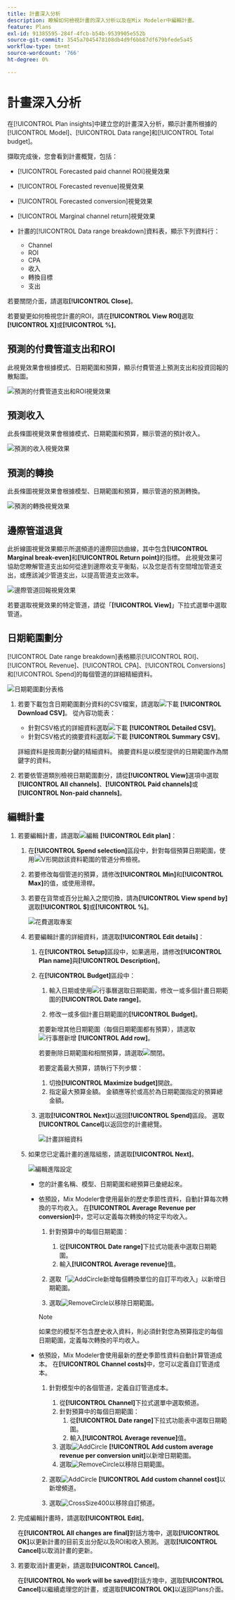 ```yaml
---
title: 計畫深入分析
description: 瞭解如何檢視計畫的深入分析以及在Mix Modeler中編輯計畫。
feature: Plans
exl-id: 91385595-284f-4fcb-b54b-9539905e552b
source-git-commit: 3545a7045478108db4d9f6bb87df679bfede5a45
workflow-type: tm+mt
source-wordcount: '766'
ht-degree: 0%

---
```


# 計畫深入分析


在[!UICONTROL Plan insights]中建立您的計畫深入分析，顯示計畫所根據的[!UICONTROL Model]、[!UICONTROL Data range]和[!UICONTROL Total budget]。

擷取完成後，您會看到計畫概覽，包括：

- [!UICONTROL Forecasted paid channel ROI]視覺效果
- [!UICONTROL Forecasted revenue]視覺效果
- [!UICONTROL Forecasted conversion]視覺效果
- [!UICONTROL Marginal channel return]視覺效果
- 計畫的[!UICONTROL Data range breakdown]資料表，顯示下列資料行：

   - Channel
   - ROI
   - CPA
   - 收入
   - 轉換目標
   - 支出

若要關閉介面，請選取&#x200B;**[!UICONTROL Close]**。

若要變更如何檢視您計畫的ROI，請在&#x200B;**[!UICONTROL View ROI]**&#x200B;選取&#x200B;**[!UICONTROL X]**&#x200B;或&#x200B;**[!UICONTROL &#x200B; %]**。

## 預測的付費管道支出和ROI

此視覺效果會根據模式、日期範圍和預算，顯示付費管道上預測支出和投資回報的散點圖。

![預測的付費管道支出和ROI視覺效果](../assets/overview-plan-forecasted-paid-channel-send-roi.png)


## 預測收入

此長條圖視覺效果會根據模式、日期範圍和預算，顯示管道的預計收入。

![預測的收入視覺效果](../assets/overview-plan-forecasted-revenue.png)


## 預測的轉換

此長條圖視覺效果會根據模型、日期範圍和預算，顯示管道的預測轉換。

![預測的轉換視覺效果](../assets/overview-plan-forecasted-conversions.png)


## 邊際管道退貨

此折線圖視覺效果顯示所選頻道的邊際回訪曲線，其中包含&#x200B;**[!UICONTROL Marginal break-even]**&#x200B;和&#x200B;**[!UICONTROL Return point]**&#x200B;的指標。 此視覺效果可協助您瞭解管道支出如何從達到邊際收支平衡點，以及您是否有空間增加管道支出，或應該減少管道支出，以提高管道支出效率。

![邊際管道回報視覺效果](../assets/overview-plan-marginal-channel-return.png)

若要選取視覺效果的特定管道，請從「**[!UICONTROL View]**」下拉式選單中選取管道。


## 日期範圍劃分

[!UICONTROL Date range breakdown]表格顯示[!UICONTROL ROI]、[!UICONTROL Revenue]、[!UICONTROL CPA]、[!UICONTROL Conversions]和[!UICONTROL Spend]的每個管道的詳細精細資料。

![日期範圍劃分表格](../assets/overview-plan-date-range-breakdown.png)

1. 若要下載包含日期範圍劃分資料的CSV檔案，請選取![下載](/help/assets/icons/Download.svg) **[!UICONTROL Download CSV]**。 從內容功能表：

   - 針對CSV格式的詳細資料選取![下載](/help/assets/icons/Download.svg) **[!UICONTROL Detailed CSV]**。
   - 針對CSV格式的摘要資料選取![下載](/help/assets/icons/Download.svg) **[!UICONTROL Summary CSV]**。

   詳細資料是按周劃分鍵的精細資料。 摘要資料是以模型提供的日期範圍作為關鍵字的資料。

1. 若要依管道類別檢視日期範圍劃分，請從&#x200B;**[!UICONTROL View]**&#x200B;選項中選取&#x200B;**[!UICONTROL All channels]**、**[!UICONTROL Paid channels]**&#x200B;或&#x200B;**[!UICONTROL Non-paid channels]**。


## 編輯計畫

1. 若要編輯計畫，請選取![編輯](/help/assets/icons/Edit.svg) **[!UICONTROL Edit plan]**：

   1. 在&#x200B;**[!UICONTROL Spend selection]**&#x200B;區段中，針對每個預算日期範圍，使用![V形](/help/assets/icons/ChevronRight.svg)開啟該資料範圍的管道分佈檢視。

   1. 若要修改每個管道的預算，請修改&#x200B;**[!UICONTROL Min]**&#x200B;和&#x200B;**[!UICONTROL Max]**&#x200B;的值，或使用滑桿。

   1. 若要在貨幣或百分比輸入之間切換，請為&#x200B;**[!UICONTROL View spend by]**&#x200B;選取&#x200B;**[!UICONTROL $]**&#x200B;或&#x200B;**[!UICONTROL %]**。

      ![花費選取專案](/help/assets/spend-selection.png)

   1. 若要編輯計畫的詳細資料，請選取&#x200B;**[!UICONTROL Edit details]**：

      1. 在&#x200B;**[!UICONTROL Setup]**&#x200B;區段中，如果適用，請修改&#x200B;**[!UICONTROL Plan name]**&#x200B;與&#x200B;**[!UICONTROL Description]**。

      1. 在&#x200B;**[!UICONTROL Budget]**&#x200B;區段中：

         1. 輸入日期或使用![行事曆](/help/assets/icons/Calendar.svg)選取日期範圍，修改一或多個計畫日期範圍的&#x200B;**[!UICONTROL Date range]**。

         1. 修改一或多個計畫日期範圍的&#x200B;**[!UICONTROL Budget]**。

         若要新增其他日期範圍（每個日期範圍都有預算），請選取![行事曆新增](/help/assets/icons/CalendarAdd.svg) **[!UICONTROL Add row]**。

         若要刪除日期範圍和相關預算，請選取![關閉](/help/assets/icons/Close.svg)。

         若要定義最大預算，請執行下列步驟：

         1. 切換&#x200B;**[!UICONTROL Maximize budget]**&#x200B;開啟。
         1. 指定最大預算金額。 金額應等於或高於為日期範圍指定的預算總金額。

      1. 選取&#x200B;**[!UICONTROL Next]**&#x200B;以返回&#x200B;**[!UICONTROL Spend]**&#x200B;區段。 選取&#x200B;**[!UICONTROL Cancel]**&#x200B;以返回您的計畫總覽。

         ![計畫詳細資料](/help/assets/plan-details.png)

   1. 如果您已定義計畫的進階組態，請選取&#x200B;**[!UICONTROL Next]**。

      ![編輯進階設定](../assets/edit-plan-advanced-configuration.png)

      - 您的計畫名稱、模型、日期範圍和總預算已彙總起來。

      - 依預設，Mix Modeler會使用最新的歷史季節性資料，自動計算每次轉換的平均收入。 在&#x200B;**[!UICONTROL Average Revenue per conversion]**&#x200B;中，您可以定義每次轉換的特定平均收入。

         1. 針對預算中的每個日期範圍：
            1. 從&#x200B;**[!UICONTROL Date range]**&#x200B;下拉式功能表中選取日期範圍。
            1. 輸入&#x200B;**[!UICONTROL Average revenue]**&#x200B;值。

         1. 選取「![AddCircle](/help/assets/icons/AddCircle.svg)新增每個轉換單位的自訂平均收入」以新增日期範圍。
         1. 選取![RemoveCircle](/help/assets/icons/RemoveCircle.svg)以移除日期範圍。

        >[!NOTE]
        >
        >如果您的模型不包含歷史收入資料，則必須針對您為預算指定的每個日期範圍，定義每次轉換的平均收入。
        >

      - 依預設，Mix Modeler會使用最新的歷史季節性資料自動計算管道成本。 在&#x200B;**[!UICONTROL Channel costs]**&#x200B;中，您可以定義自訂管道成本。

         1. 針對模型中的各個管道，定義自訂管道成本。
            1. 從&#x200B;**[!UICONTROL Channel]**&#x200B;下拉式選單中選取頻道。
            1. 針對預算中的每個日期範圍：
               1. 從&#x200B;**[!UICONTROL Date range]**&#x200B;下拉式功能表中選取日期範圍。
               1. 輸入&#x200B;**[!UICONTROL Average revenue]**&#x200B;值。
            1. 選取![AddCircle](/help/assets/icons/AddCircle.svg) **[!UICONTROL Add custom average revenue per conversion unit]**&#x200B;以新增日期範圍。
            1. 選取![RemoveCircle](/help/assets/icons/RemoveCircle.svg)以移除日期範圍。

         1. 選取![AddCircle](/help/assets/icons/AddCircle.svg) **[!UICONTROL Add custom channel cost]**&#x200B;以新增頻道。
         1. 選取![CrossSize400](/help/assets/icons/CrossSize400.svg)以移除自訂頻道。


1. 完成編輯計畫時，請選取&#x200B;**[!UICONTROL Edit]**。

   在&#x200B;**[!UICONTROL All changes are final]**&#x200B;對話方塊中，選取&#x200B;**[!UICONTROL OK]**&#x200B;以更新計畫的目前支出分配以及ROI和收入預測。 選取&#x200B;**[!UICONTROL Cancel]**&#x200B;以取消計畫的更新。

1. 若要取消計畫更新，請選取&#x200B;**[!UICONTROL Cancel]**。

   在&#x200B;**[!UICONTROL No work will be saved]**&#x200B;對話方塊中，選取&#x200B;**[!UICONTROL Cancel]**&#x200B;以繼續處理您的計畫，或選取&#x200B;**[!UICONTROL OK]**&#x200B;以返回Plans介面。
